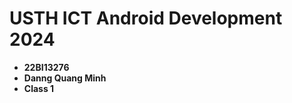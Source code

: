 USTH ICT Android Development 2024
========================================

* **22BI13276**
* **Danng Quang Minh**
* **Class 1**
